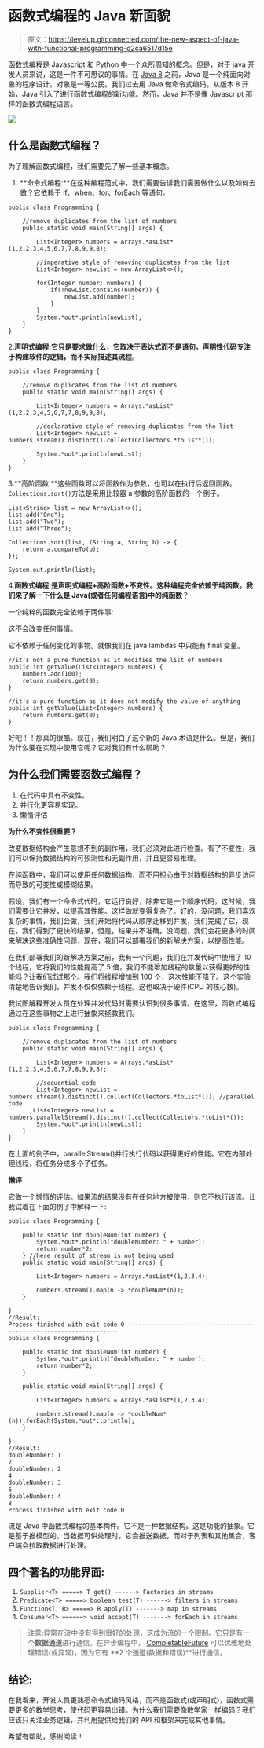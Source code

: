 # 函数式编程的 Java 新面貌

> 原文：<https://levelup.gitconnected.com/the-new-aspect-of-java-with-functional-programming-d2ca6517d15e>

函数式编程是 Javascript 和 Python 中一个众所周知的概念。但是，对于 java 开发人员来说，这是一件不可思议的事情。在 [Java 8](https://www.oracle.com/java/technologies/java8.html) 之前，Java 是一个纯面向对象的程序设计，对象是一等公民。我们过去用 Java 做命令式编码。从版本 8 开始，Java 引入了进行函数式编程的新功能。然而，Java 并不是像 Javascript 那样的函数式编程语言。

![](img/0dbcf0b67e7e6469ebdbce9bc9a724b6.png)

## 什么是函数式编程？

为了理解函数式编程，我们需要先了解一些基本概念。

1.  **命令式编程:**在这种编程范式中，我们需要告诉我们需要做什么以及如何去做？它依赖于 if、when、for、forEach 等语句。

```
public class Programming {

    //remove duplicates from the list of numbers
    public static void main(String[] args) {

        List<Integer> numbers = Arrays.*asList*(1,2,2,3,4,5,6,7,7,8,9,9,8);

        //imperative style of removing duplicates from the list
        List<Integer> newList = new ArrayList<>();

        for(Integer number: numbers) {
            if(!newList.contains(number)) {
                newList.add(number);
            }
        }
        System.*out*.println(newList);
    }
}
```

2.**声明式编程:**它只是要求做什么，它取决于表达式而不是语句。**声明性代码**专注于构建软件的**逻辑，而不实际描述其流程**。

```
public class Programming {

    //remove duplicates from the list of numbers
    public static void main(String[] args) {

        List<Integer> numbers = Arrays.*asList*(1,2,2,3,4,5,6,7,7,8,9,9,8);

        //declarative style of removing duplicates from the list
        List<Integer> newList = numbers.stream().distinct().collect(Collectors.*toList*());

        System.*out*.println(newList);
    }
}
```

3.**高阶函数:**这些函数可以将函数作为参数，也可以在执行后返回函数。`Collections.sort()`方法是采用比较器 a 参数的高阶函数的一个例子。

```
List<String> list = new ArrayList<>();
list.add("One");
list.add("Two");
list.add("Three");

Collections.sort(list, (String a, String b) -> {
    return a.compareTo(b);
});

System.out.println(list);
```

4.**函数式编程:**是声明式编程+高阶函数+不变性。这种编程完全依赖于纯函数。我们来了解一下**什么是 Java(或者任何编程语言)中的纯函数**？

一个纯粹的函数完全依赖于两件事:

这不会改变任何事情。

它不依赖于任何变化的事物。就像我们在 java lambdas 中只能有 final 变量。

```
//it's not a pure function as it modifies the list of numbers
public int getValue(List<Integer> numbers) {
    numbers.add(100);
    return numbers.get(0);
}

//it's a pure function as it does not modify the value of anything
public int getValue(List<Integer> numbers) {
    return numbers.get(0);
}
```

好吧！！那真的很酷。现在，我们明白了这个新的 Java 术语是什么。但是，我们为什么要在实现中使用它呢？它对我们有什么帮助？

## 为什么我们需要函数式编程？

1.  在代码中具有不变性。
2.  并行化更容易实现。
3.  懒惰评估

**为什么不变性很重要？**

改变数据结构会产生意想不到的副作用，我们必须对此进行检查。有了不变性，我们可以保持数据结构的可预测性和无副作用，并且更容易推理。

在纯函数中，我们可以使用任何数据结构，而不用担心由于对数据结构的异步访问而导致的可变性或模糊结果。

假设，我们有一个命令式代码，它运行良好，除非它是一个顺序代码，这时候，我们需要让它并发，以提高其性能。这样做就变得复杂了。好的，没问题，我们喜欢复杂的事情，我们会做，我们开始将代码从顺序迁移到并发，我们完成了它，现在，我们得到了更快的结果，但是，结果并不准确。没问题，我们会花更多的时间来解决这些准确性问题，现在，我们可以部署我们的新解决方案，以提高性能。

在我们部署我们的新解决方案之前，我有一个问题，我们在并发代码中使用了 10 个线程，它将我们的性能提高了 5 倍，我们不能增加线程的数量以获得更好的性能吗？让我们试试那个。我们将线程增加到 100 个，这次性能下降了。这个实验清楚地告诉我们，并发不仅仅依赖于线程。这也取决于硬件(CPU 的核心数)。

我试图解释开发人员在处理并发代码时需要认识到很多事情。在这里，函数式编程通过在这些事物之上进行抽象来拯救我们。

```
public class Programming {

    //remove duplicates from the list of numbers
    public static void main(String[] args) {

        List<Integer> numbers = Arrays.*asList*(1,2,2,3,4,5,6,7,7,8,9,9,8);

        //sequential code
        List<Integer> newList = numbers.stream().distinct().collect(Collectors.*toList*()); //parallel code
       List<Integer> newList = numbers.parallelStream().distinct().collect(Collectors.*toList*());
        System.*out*.println(newList);
    }
}
```

在上面的例子中，parallelStream()并行执行代码以获得更好的性能。它在内部处理线程，将任务分成多个子任务。

**懒评**

它做一个懒惰的评估。如果流的结果没有在任何地方被使用，则它不执行该流。让我试着在下面的例子中解释一下:

```
public class Programming {

    public static int doubleNum(int number) {
        System.*out*.println("doubleNumber: " + number);
        return number*2;
    } //here result of stream is not being used
    public static void main(String[] args) {

        List<Integer> numbers = Arrays.*asList*(1,2,3,4);

        numbers.stream().map(n -> *doubleNum*(n));
    }

}
//Result:
Process finished with exit code 0--------------------------------------------------------------------
public class Programming {

    public static int doubleNum(int number) {
        System.*out*.println("doubleNumber: " + number);
        return number*2;
    }

    public static void main(String[] args) {

        List<Integer> numbers = Arrays.*asList*(1,2,3,4);

        numbers.stream().map(n -> *doubleNum*(n)).forEach(System.*out*::println);
    }

}
//Result:
doubleNumber: 1
2
doubleNumber: 2
4
doubleNumber: 3
6
doubleNumber: 4
8
Process finished with exit code 0
```

流是 Java 中函数式编程的基本构件。它不是一种数据结构。这是功能的抽象。它是基于推模型的。当数据可供处理时，它会推送数据，而对于列表和其他集合，客户端会拉取数据进行处理。

## 四个著名的功能界面:

1.  `Supplier<T> =====> T get() ------> Factories in streams`
2.  `Predicate<T> =====> boolean test(T) ------> filters in streams`
3.  `Function<T, R> =====> R apply(T) -------> map in streams`
4.  `Consumer<T> ======> void accept(T) -------> forEach in streams`

> 注意:异常在流中没有得到很好的处理，这成为流的一个限制。它只是有一个**数据通道**进行通信。在异步编程中， [CompletableFuture](https://docs.oracle.com/javase/8/docs/api/java/util/concurrent/CompletableFuture.html) 可以优雅地处理错误(或异常)，因为它有 **2 个通道(数据和错误)**进行通信。

## 结论:

在我看来，开发人员更熟悉命令式编码风格，而不是函数式(或声明式)，函数式需要更多的数学思考，使代码更容易出错。为什么我们需要像数学家一样编码？我们应该只关注业务逻辑，并利用提供给我们的 API 和框架来完成其他事情。

希望有帮助，感谢阅读！